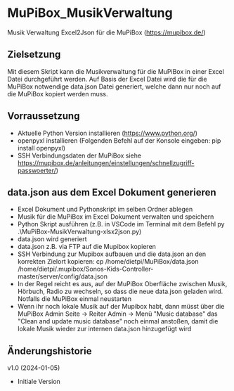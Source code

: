 # MuPiBox_MusikVerwaltung
Musik Verwaltung Excel2Json für die MuPiBox (https://mupibox.de/)

## Zielsetzung
Mit diesem Skript kann die Musikverwaltung für die MuPiBox in einer Excel Datei durchgeführt werden. Auf Basis der Excel Datei wird die für die MuPiBox notwendige data.json Datei generiert, welche dann nur noch auf die MuPiBox kopiert werden muss.

## Vorraussetzung
- Aktuelle Python Version installieren (https://www.python.org/)
- openpyxl installieren (Folgenden Befehl auf der Konsole eingeben: pip install openpyxl)
- SSH Verbindungsdaten der MuPiBox siehe https://mupibox.de/anleitungen/einstellungen/schnellzugriff-passwoerter/)



## data.json aus dem Excel Dokument generieren
- Excel Dokument und Pythonskript im selben Ordner ablegen
- Musik für die MuPiBox im Excel Dokument verwalten und speichern
- Python Skript ausführen (z.B. in VSCode im Terminal mit dem Befehl py .\MuPiBox-MusikVerwaltung-xlsx2json.py)
- data.json wird generiert
- data.json z.B. via FTP auf die Mupibox kopieren
- SSH Verbindung zur Mupibox aufbauen und die data.json an den korrekten Zielort kopieren: cp /home/dietpi/MuPiBox/data.json /home/dietpi/.mupibox/Sonos-Kids-Controller-master/server/config/data.json
- In der Regel reicht es aus, auf der MuPiBox Oberfläche zwischen Musik, Hörbuch, Radio zu wechseln, so dass die neue data.json geladen wird. Notfalls die MuPiBox einmal neustarten
- Wenn ihr noch lokale Musik auf der Mupibox habt, dann müsst über die MuPiBox Admin Seite -> Reiter Admin -> Menü "Music database" das "Clean and update music database" noch einmal anstoßen, damit die lokale Musik wieder zur internen data.json hinzugefügt wird


## Änderungshistorie
v1.0 (2024-01-05)
- Initiale Version

